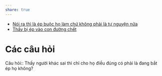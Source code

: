 ```yaml
---
share: true
---
```

- [Nói ra thì là ép buộc họ làm chứ không phải là tự nguyện nữa](../../Quan%20%C4%91i%E1%BB%83m,%20th%C3%A1i%20%C4%91%E1%BB%99,%20nguy%C3%AAn%20t%E1%BA%AFc%20s%E1%BB%91ng,%20%C4%91i%E1%BB%81u%20m%C3%ACnh%20th%E1%BA%A5y%20ho%E1%BA%B7c%20c%E1%BA%A3m%20nh%E1%BA%ADn/N%C3%B3i%20ra%20th%C3%AC%20l%C3%A0%20%C3%A9p%20bu%E1%BB%99c%20h%E1%BB%8D%20l%C3%A0m%20ch%E1%BB%A9%20kh%C3%B4ng%20ph%E1%BA%A3i%20l%C3%A0%20t%E1%BB%B1%20nguy%E1%BB%87n%20n%E1%BB%AFa.md)
- [Thấy bị ép vào con đường chết](../../Quan%20%C4%91i%E1%BB%83m,%20th%C3%A1i%20%C4%91%E1%BB%99,%20nguy%C3%AAn%20t%E1%BA%AFc%20s%E1%BB%91ng,%20%C4%91i%E1%BB%81u%20m%C3%ACnh%20th%E1%BA%A5y%20ho%E1%BA%B7c%20c%E1%BA%A3m%20nh%E1%BA%ADn/Th%E1%BA%A5y%20b%E1%BB%8B%20%C3%A9p%20v%C3%A0o%20con%20%C4%91%C6%B0%E1%BB%9Dng%20ch%E1%BA%BFt.md)

# Các câu hỏi

Câu hỏi:: Thấy người khác sai thì chỉ cho họ điều đúng có phải là đang bắt ép họ không?